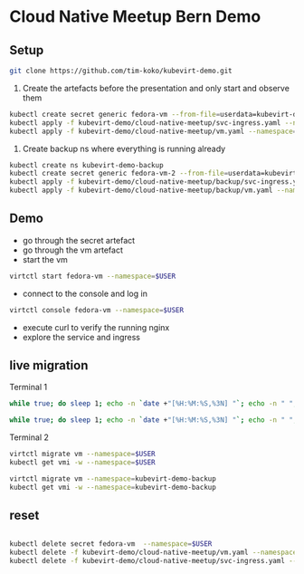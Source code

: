 # Cloud Native Meetup Bern Demo

## Setup

```sh
git clone https://github.com/tim-koko/kubevirt-demo.git
```

1. Create the artefacts before the presentation and only start and observe them

```sh
kubectl create secret generic fedora-vm --from-file=userdata=kubevirt-demo/cloud-native-meetup/cloudinit-userdata.yaml --namespace=$USER
kubectl apply -f kubevirt-demo/cloud-native-meetup/svc-ingress.yaml --namespace=$USER
kubectl apply -f kubevirt-demo/cloud-native-meetup/vm.yaml --namespace=$USER
```

1. Create backup ns where everything is running already
```sh
kubectl create ns kubevirt-demo-backup
kubectl create secret generic fedora-vm-2 --from-file=userdata=kubevirt-demo/cloud-native-meetup/backup/cloudinit-userdata.yaml --namespace=kubevirt-demo-backup
kubectl apply -f kubevirt-demo/cloud-native-meetup/backup/svc-ingress.yaml --namespace=kubevirt-demo-backup
kubectl apply -f kubevirt-demo/cloud-native-meetup/backup/vm.yaml --namespace=kubevirt-demo-backup
```


## Demo

* go through the secret artefact
* go through the vm artefact
* start the vm

```sh
virtctl start fedora-vm --namespace=$USER
```
* connect to the console and log in

```sh
virtctl console fedora-vm --namespace=$USER
```
* execute curl to verify the running nginx
* explore the service and ingress

## live migration

Terminal 1
```sh
while true; do sleep 1; echo -n `date +"[%H:%M:%S,%3N] "`; echo -n " "; curl --max-time 1 --connect-timeout 0.8 https://cloudnative-meetup.training.cluster.acend.ch/; echo ""; done
```

```sh Backup
while true; do sleep 1; echo -n `date +"[%H:%M:%S,%3N] "`; echo -n " "; curl --max-time 1 --connect-timeout 0.8 https://cloudnative-meetup-backup.training.cluster.acend.ch/; echo ""; done
```

Terminal 2
```sh
virtctl migrate vm --namespace=$USER
kubectl get vmi -w --namespace=$USER
```

```sh Backup
virtctl migrate vm --namespace=kubevirt-demo-backup
kubectl get vmi -w --namespace=kubevirt-demo-backup
```

## reset

```sh

kubectl delete secret fedora-vm  --namespace=$USER
kubectl delete -f kubevirt-demo/cloud-native-meetup/vm.yaml --namespace=$USER
kubectl delete -f kubevirt-demo/cloud-native-meetup/svc-ingress.yaml --namespace=$USER
```
